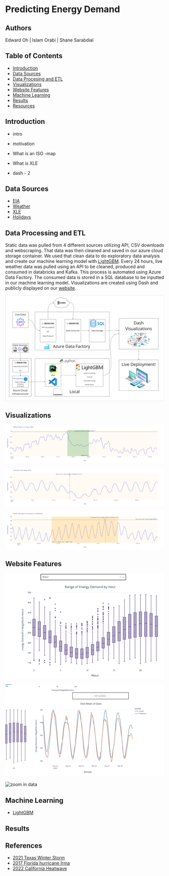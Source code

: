 # Predicting Energy Demand

## Authors

Edward Oh | Islam Orabi | Shane Sarabdial

## Table of Contents

- [Introduction](#introduction)
- [Data Sources](#data-sources)
- [Data Procesing and ETL](#data-processing-and-etl)
- [Visualizations](#visualizations)
- [Website Features](#website-features)
- [Machine Learning](#machine-learning)
- [Results](#results)
- [Resources](#references)

## Introduction
- intro


- motivation


- What is an ISO -map


- What is XLE


- dash - 2



## Data Sources
- [EIA](https://www.eia.gov/opendata/)
- [Weather](https://www.visualcrossing.com/)
- [XLE](https://finance.yahoo.com/quote/XLE/history?p=XLE)
- [Holidays](https://www.timeanddate.com/holidays/us/)

## Data Processing and ETL
Static data was pulled from 4 different sources utilizing API, CSV downloads and webscraping. That data was then cleaned and saved in our azure cloud storage container. We used that clean data to do exploratory data analysis and create our machine learning model with [LightGBM](https://lightgbm.readthedocs.io/en/latest/pythonapi/lightgbm.LGBMRegressor.html). Every 24 hours, live weather data was pulled using an API to be cleaned, produced and consumed in databricks and Kafka. This process is automated using Azure Data Factory. The consumed data is stored in a SQL database to be inputted in our machine learning model. Visualizations are created using Dash and publicly displayed on our [website](https://weatherwatts.onrender.com/).

![pipeline](/Images/FinalPipeline.png)


## Visualizations

![Texas](/Images/Texas.png)

![Florida](/Images/Florida.png)

![California](/Images/california.png)

## Website Features

![range of demand](/Images/GIFS/range%20of%20demand.gif)

![week select](/Images/GIFS/week%20select.gif)

![zoom in data](/Images/GIFS/zoom%20main.gif)

## Machine Learning

- [LightGBM](https://lightgbm.readthedocs.io/en/latest/pythonapi/lightgbm.LGBMRegressor.html)

## Results


## References

- [2021 Texas Winter Storm](https://environmentamerica.org/texas/center/articles/the-texas-freeze-timeline-of-events/)
- [2017 Florida hurricane Irma](https://www.weather.gov/mfl/hurricaneirma)
- [2022 California Heatwave](http://www.caiso.com/Documents/california-iso-posts-analysis-of-september-heat-wave.pdf)

